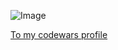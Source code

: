 ![Image](https://www.codewars.com/users/MoserElias/badges/large)

[To my codewars profile](https://www.codewars.com/users/MoserElias)

